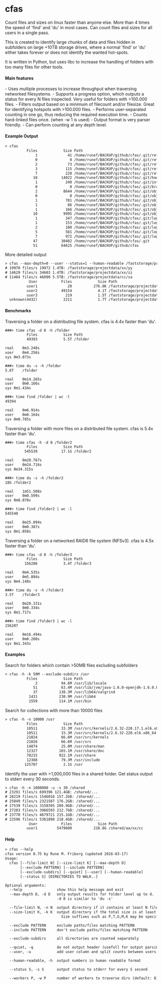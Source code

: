 cfas
====

Count files and sizes on linux faster than anyone else. More than 4 times the speed of 'find' and 'du' in most cases. Can count files and sizes for all users in a single pass.

This is created to identify large chunks of data and files hidden in subfolders on
large +10TB storage drives, where a normal 'find' or 'du' either takes forever or
does not identify the wanted hot-spots.

It is written in Python, but uses libc to increase the handling of folders with too many files for other tools.


<h4>Main features</h4>
 - Uses multiple processes to increase throughput when traversing networked filesystems.                             - Supports a progress option, which outputs a status for every N files inspected. Very useful for folders with >100.000 files.
 - Filters output based on a minimum of filecount and/or filesize. Great for identifying hotspots with >100.000 files.
 - Performs user-separated counting in one go, thus reducing the required execution time.
 - Counts hard-linked files once. (when -w 1 is used)
 - Output format is very parser friendly.
 - Can perform counting at any depth level.


<h4>Example Output</h4>

```html
> cfas 
          Files            Size Path
              1              41 /home/runef/BACKUP/github/cfas/.git/refs/heads
              0               0 /home/runef/BACKUP/github/cfas/.git/refs/tags
              2              73 /home/runef/BACKUP/github/cfas/.git/refs/remotes/origin
              3             115 /home/runef/BACKUP/github/cfas/.git/refs/remotes
              7             220 /home/runef/BACKUP/github/cfas/.git/refs
             10           14022 /home/runef/BACKUP/github/cfas/.git/hooks
              1             240 /home/runef/BACKUP/github/cfas/.git/info
              0               0 /home/runef/BACKUP/github/cfas/.git/branches
              2            8644 /home/runef/BACKUP/github/cfas/.git/objects/pack
              0               0 /home/runef/BACKUP/github/cfas/.git/objects/info
              1             781 /home/runef/BACKUP/github/cfas/.git/objects/b0
              1              86 /home/runef/BACKUP/github/cfas/.git/objects/97
              1             166 /home/runef/BACKUP/github/cfas/.git/objects/5d
             10            9995 /home/runef/BACKUP/github/cfas/.git/objects
              1             347 /home/runef/BACKUP/github/cfas/.git/logs/refs/heads
              1             153 /home/runef/BACKUP/github/cfas/.git/logs/refs/remotes/origin
              2             180 /home/runef/BACKUP/github/cfas/.git/logs/refs/remotes
              5             581 /home/runef/BACKUP/github/cfas/.git/logs/refs
              7             972 /home/runef/BACKUP/github/cfas/.git/logs
             47           30402 /home/runef/BACKUP/github/cfas/.git
             51           64625 /home/runef/BACKUP/github/cfas
```

More detailed output

```html
> cfas --max-depth=0 --user --status=1 --human-readable /faststorage/projectdata
# 19970 files/s 19972 1.4TB: /faststorage/projectdata/xx/yy
# 14629 files/s 34603 1.4TB: /faststorage/projectdata/xx/zz
# 11484 files/s 46090 5.5TB: /faststorage/projectdata/cc/sa
           User           Files            Size Path
          user1              20          276.8K /faststorage/projectdata
          user2           49154            4.1T /faststorage/projectdata
          user3             219            1.5T /faststorage/projectdata
  unknown(4432)            2211            1.7T /faststorage/projectdata
```



<h4>Benchmarks</h4>

Traversing a folder on a distributing file system. cfas is 4.4x faster than 'du'. 
```html
###> time cfas -d 0 -h /folder
          Files            Size Path
          49393            5.5T /folder

real	0m3.240s
user	0m4.256s
sys	0m3.073s

###> time du -s -h /folder
5.6T	/folder

real	0m14.265s
user	0m0.166s
sys	0m1.434s

###> time find /folder | wc -l
49394

real	0m6.914s
user	0m0.164s
sys	0m0.785s
```

Traversing a folder with more files on a distributed file system. cfas is 5.4x faster than 'du'. 
```html
###> time cfas -h -d 0 /folder2
          Files            Size Path
         545539           17.1G /folder2

real	0m20.767s
user	0m24.716s
sys	0m34.315s

###> time du -s -h /folder2
18G	/folder2

real	1m51.508s
user	0m0.599s
sys	0m8.078s

###> time find /folder2 | wc -l
545540

real	0m25.094s
user	0m0.387s
sys	0m1.058s
```

Traversing a folder on a networked RAID6 file system (NFSv3). cfas is 4.5x faster than 'du'.

```html
###> time cfas -d 0 -h /folder3
          Files            Size Path
         156286            3.4T /folder3

real	0m4.535s
user	0m5.894s
sys	0m4.148s

###> time du -s -h /folder3
3.5T	/folder3

real	0m20.331s
user	0m0.334s
sys	0m1.717s

###> time find /folder3 | wc -l
156287

real	0m16.494s
user	0m0.200s
sys	0m1.343s
```

<h4>Examples</h4>

Search for folders which contain >50MB files excluding subfolders

```html
> cfas -h -k 50M --exclude-subdirs /usr
          Files            Size Path
              2           94.6M /usr/lib/locale
             51           63.4M /usr/lib/jvm/java-1.6.0-openjdk-1.6.0.0.x86_64/jre/lib
             37          138.3M /usr/lib64/valgrind
           1431          230.9M /usr/lib64
           1559          114.1M /usr/bin
```

Search for collections with more than 10000 files

```html
> cfas -h -n 10000 /usr 
          Files            Size Path
          10511           33.3M /usr/src/kernels/2.6.32-220.17.1.el6.x86_64
          10511           33.3M /usr/src/kernels/2.6.32-220.el6.x86_64
          21024           66.6M /usr/src/kernels
          21026           66.6M /usr/src
          14874           25.8M /usr/share/man
          12327          165.1M /usr/share/doc
          78215          922.1M /usr/share
          12388           79.3M /usr/include
         125707            2.1G /usr
```

Identify the user with >1,000,000 files in a shared folder. Get status output to stderr every 30 seconds.

```html
> cfas -h -n 1000000 -u -s 30 /shared
# 23291 files/s 699396 121.4GB: /shared/...
# 28219 files/s 1546016 157.2GB: /shared/...
# 25849 files/s 2321587 176.2GB: /shared/...
# 27539 files/s 3150395 209.9GB: /shared/...
# 27203 files/s 3966593 212.7GB: /shared/...
# 23770 files/s 4679721 215.1GB: /shared/...
# 22596 files/s 5361898 218.4GB: /shared/...
           User           Files            Size Path
          user1         5479600          218.8G /shared/aa/xx/cc
```


<h4>Help</h4>

```html
> cfas --help
cfas version 0.75 by Rune M. Friborg (updated 2016-03-17)
Usage:
  cfas [--file-limit N] [--size-limit K] [--max-depth D]
       [--exclude PATTERN] [--include PATTERN]
       [--exclude-subdirs] [--quiet] [--user] [--human-readable]
       [--status S] [DIRECTORIES TO WALK..]

Optional arguments:
  --help                show this help message and exit
  --max-depth D, -d D   only output results for folder level up to d.
                        -d 0 is similar to 'du -s'

  --file-limit N, -n N  output directory if it contains at least N files
  --size-limit K, -k K  output directory if the total size is at least K bytes.
                          Size suffixes such as P,T,G,M,K may be specified.

  --exclude PATTERN     exclude paths/files matching PATTERN
  --include PATTERN     don't exclude paths/files matching PATTERN

  --exclude-subdirs     all directories are counted separately

  --quiet, -q           do not output header (usefull for output parsing)
  --user, -u            add user column and split counts between users

  --human-readable, -h  output numbers in human readable format

  --status S, -s S      output status to stderr for every S second

  --workers P, -w P     number of workers to traverse dirs (default: 8)
```



